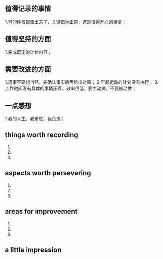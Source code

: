 ## 值得记录的事情
1.爸的体检报告出来了，关键指标正常，这是值得开心的事情；


## 值得坚持的方面
1.完成既定的计划内容；


## 需要改进的方面
1.遇事不要想当然，先确认事实后再给出对策；
2.早起运动的计划没有执行；
3.工作时间没有具体的事情压着，效率很低，要主动做，不要被动做；

## 一点感想
1.我的人生，我掌舵，我负责；


## things worth recording
1.
2.
3.

  
## aspects worth persevering
1.
2.
3.


## areas for improvement
1.
2.
3.


## a little impression
